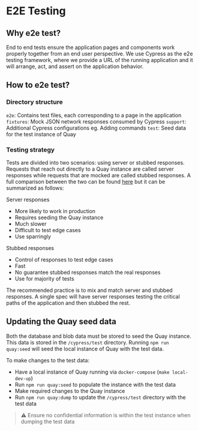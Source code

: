 # E2E Testing

## Why e2e test?

End to end tests ensure the application pages and components work properly together from an end user perspective. We use Cypress as the e2e testing framework, where we provide a URL of the running application and it will arrange, act, and assert on the application behavior.

## How to e2e test?

### Directory structure

`e2e`: Contains test files, each corresponding to a page in the application
`fixtures`: Mock JSON network responses consumed by Cypress
`support`: Additional Cypress configurations eg. Adding commands
`test`: Seed data for the test instance of Quay

### Testing strategy

Tests are divided into two scenarios: using server or stubbed responses. Requests that reach out directly to a Quay instance are called server responses while requests that are mocked are called stubbed responses. A full comparison between the two can be found [here](https://docs.cypress.io/guides/guides/network-requests#Testing-Strategies) but it can be summarized as follows:

Server responses
- More likely to work in production
- Requires seeding the Quay instance
- Much slower
- Difficult to test edge cases
- Use sparringly

Stubbed responses
- Control of responses to test edge cases
- Fast
- No guarantee stubbed responses match the real responses
- Use for majority of tests

The recommended practice is to mix and match server and stubbed responses. A single spec will have server responses testing the critical paths of the application and then stubbed the rest.

## Updating the Quay seed data

Both the database and blob data must be stored to seed the Quay instance. This data is stored in the `/cypress/test` directory. Running `npm run quay:seed` will seed the local instance of Quay with the test data. 

To make changes to the test data:
- Have a local instance of Quay running via `docker-compose` (`make local-dev-up`)
- Run `npm run quay:seed` to populate the instance with the test data
- Make required changes to the Quay instance
- Run `npm run quay:dump` to update the `/cypress/test` directory with the test data
> :warning: Ensure no confidential information is within the test instance when dumping the test data
